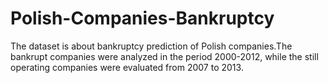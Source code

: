 # Polish-Companies-Bankruptcy
The dataset is about bankruptcy prediction of Polish companies.The bankrupt companies were analyzed in the period 2000-2012, while the still operating companies were evaluated from 2007 to 2013.
